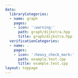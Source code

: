 ```yaml
---
data:
  libraryCategories:
  - name: graph
    pages:
    - icon: ':warning:'
      path: graph/dijkstra.hpp
      title: graph/dijkstra.hpp
  verificationCategories:
  - name: .
    pages:
    - icon: ':heavy_check_mark:'
      path: example.test.cpp
      title: example.test.cpp
layout: toppage
---
```

